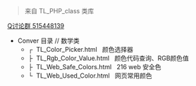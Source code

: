 <blockquote>来自 TL_PHP_class 类库</blockquote>
<a href="http://shang.qq.com/wpa/qunwpa?idkey=e27a9c0f8ed2ca398044bb5aa93c5f3d9b61a19efc76eda3104c4e61c469459a">Q讨论群 515448139</a>
<ul>
    <li>Conver 目录 // 数学类
        <ul>
<li>┌&nbsp;&nbsp;TL_Color_Picker.html&nbsp;&nbsp;&nbsp;颜色选择器</li>
<li>├&nbsp;&nbsp;TL_Rgb_Color_Value.html&nbsp;&nbsp;&nbsp;颜色代码查询、RGB颜色值 </li>
<li>├&nbsp;&nbsp;TL_Web_Safe_Colors.html&nbsp;&nbsp;&nbsp;216 web 安全色 </li>
<li>└&nbsp;&nbsp;TL_Web_Used_Color.html&nbsp;&nbsp;&nbsp;网页常用颜色 </li>
        </ul>
    </li>
</ul>